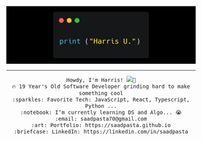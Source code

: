 <img src="https://github.com/Harris-Usmani/Harris-Usmani/blob/master/BannerGithub.png"/>
 <hr></hr>
<p align="center">
  <samp>
    Howdy, I'm Harris! <img src="https://media.giphy.com/media/hvRJCLFzcasrR4ia7z/giphy.gif" width="25px">👋 <br>
    🔥 19 Year's Old Software Developer grinding hard to make something cool  <br>
    :sparkles: Favorite Tech: JavaScript, React, Typescript, Python ... <br>
    :notebook: I’m currently learning DS and Algo... 😭  <br>
    :email:	saadpasta70@gmail.com <br>
    :art: Portfolio: https://saadpasta.github.io <br>
    :briefcase: LinkedIn: https://linkedin.com/in/saadpasta <br>
  </samp>
</p>
